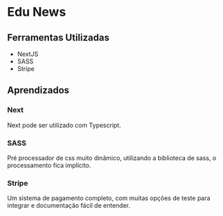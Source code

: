 # Edu News

## Ferramentas Utilizadas

* NextJS
* SASS
* Stripe

## Aprendizados

### Next
Next pode ser utilizado com Typescript.

### SASS
Pré processador de css muito dinâmico, utilizando a biblioteca de sass, o processamento fica implícito.

### Stripe
Um sistema de pagamento completo, com muitas opções de teste para integrar e documentação fácil de entender.
